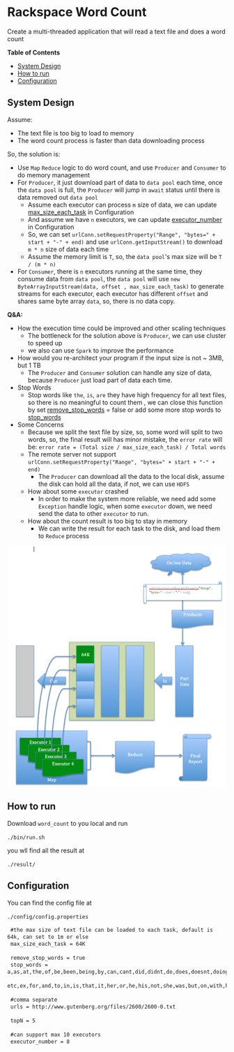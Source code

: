 # Rackspace Word Count
Create a multi-threaded application that will read a text file and does a word count

**Table of Contents** 

- [System Design](#System-Design)
- [How to run](#How-to-run)
- [Configuration](#Configuration)
## System Design
Assume:
- The text file is too big to load to memory
- The word count process is faster than data downloading process

So, the solution is:
- Use `Map` `Reduce` logic to do word count, and use `Producer` and `Consumer` to do memory management
- For `Producer`, it just download part of data to `data pool` each time, once the `data pool` is full, the `Producer` will jump in `await` status until there is data removed out `data pool`
  - Assume each executor can process `m` size of data, we can update [max_size_each_task](#Configuration) in Configuration 
  - And assume we have `n` executors, we can update [executor_number](#Configuration) in Configuration
  - So, we can set `urlConn.setRequestProperty("Range", "bytes=" + start + "-" + end)` and use `urlConn.getInputStream()` to download `m * n` size of data each time
  - Assume the memory limit is `T`, so, the `data pool`'s max size will be `T / (m * n)`
- For `Consumer`, there is `n` executors running at the same time, they consume data from `data pool`, the `data pool` will use `new ByteArrayInputStream(data, offset , max_size_each_task)` to generate streams for each executor, each executor has different `offset` and shares same byte array `data`, so, there is no data copy.

**Q&A:**
- How the execution time could be improved and other scaling techniques
  - The bottleneck for the solution above is `Producer`, we can use cluster to speed up
  - we also can use `Spark` to improve the performance
- How would you re-architect your program if the input size is not ~ 3MB, but 1 TB
  - The `Producer` and `Consumer` solution can handle any size of data, because `Producer` just load part of data each time.
- Stop Words
  - Stop words like `the`, `is`, `are` they have high frequency for all text files, so there is no meaningful to count them , we can close this function by set [remove_stop_words](#Configuration) = false or add some more stop words to [stop_words](#Configuration)
- Some Concerns
  - Because we split the text file by size, so, some word will split to two words, so, the final result will has minor mistake, the `error rate` will be: `error rate = (Total size / max_size_each_task) / Total words`
  - The remote server not support `urlConn.setRequestProperty("Range", "bytes=" + start + "-" + end)`
    - The `Producer` can download all the data to the local disk, assume the disk can hold all the data, if not, we can use `HDFS`
  - How about some `executor` crashed
    - In order to make the system more reliable, we need add some `Exception` handle logic, when some `executor` down, we need send the data to other `executor` to run.
  - How about the count result is too big to stay in memory
    - We can write the result for each task to the disk, and load them to `Reduce` process  
  

![System Design](https://github.com/fengxucn/rs_homework/blob/master/docs/SystemDesign.png)
## How to run
Download `word_count` to you local and run

`./bin/run.sh`

you wll find all the result at

`./result/`

## Configuration
You can find the config file at

`./config/config.properties`

```
 #the max size of text file can be loaded to each task, default is 64k, can set to 1m or else
 max_size_each_task = 64K
 
 remove_stop_words = true
 stop_words = a,as,at,the,of,be,been,being,by,can,cant,did,didnt,do,does,doesnt,doing,dont,done,eg,et,\
              etc,ex,for,and,to,in,is,that,it,her,or,he,his,not,she,was,but,on,with,has,him,had,we
 
 #comma separate
 urls = http://www.gutenberg.org/files/2600/2600-0.txt
 
 topN = 5
 
 #can support max 10 executors
 executor_number = 8
```